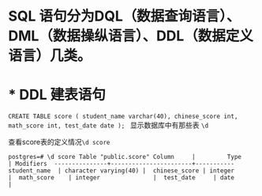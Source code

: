 # SQL 语句分为DQL（数据查询语言）、DML（数据操纵语言）、DDL（数据定义语言）几类。

# * DDL 建表语句

`CREATE TABLE score (
  student_name varchar(40),
  chinese_score int,
  math_score int,
  test_date date
);
`
显示数据库中有那些表 `\d`

查看score表的定义情况`\d score`

`postgres=# \d score
               Table "public.score"
    Column     |         Type          | Modifiers 
---------------+-----------------------+-----------
 student_name  | character varying(40) | 
 chinese_score | integer               | 
 math_score    | integer               | 
 test_date     | date                  | 
`
